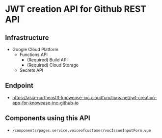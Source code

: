 # JWT creation API for Github REST API

## Infrastructure
 - Google Cloud Platform
   - Functions API
     - (Required) Build API
     - (Required) Cloud Storage
   - Secrets API

## Endpoint
 - https://asia-northeast3-knowease-inc.cloudfunctions.net/jwt-creation-app-for-knowease-inc-github-io

## Components using this API
 - `/components/pages.service.voiceofcustomer/vocIssueInputForm.vue`
